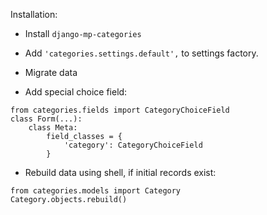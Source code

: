 Installation:

* Install `django-mp-categories`

* Add `'categories.settings.default',` to settings factory.

* Migrate data

* Add special choice field:
```
from categories.fields import CategoryChoiceField
class Form(...):
    class Meta:
        field_classes = {
            'category': CategoryChoiceField
        }
```

* Rebuild data using shell, if initial records exist:
```
from categories.models import Category
Category.objects.rebuild()
```

